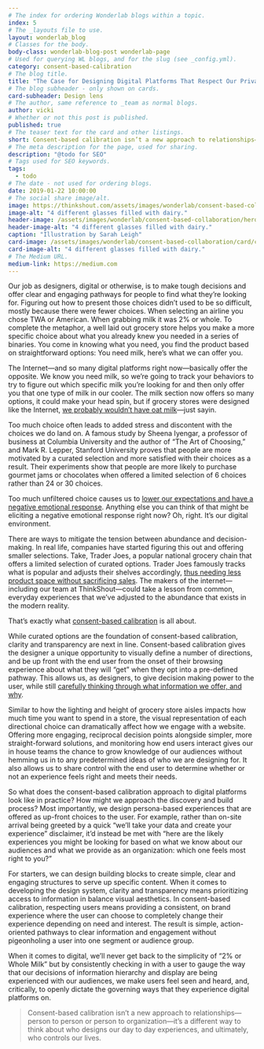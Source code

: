 ```yaml
---
# The index for ordering Wonderlab blogs within a topic.
index: 5
# The _layouts file to use.
layout: wonderlab_blog
# Classes for the body.
body-class: wonderlab-blog-post wonderlab-page
# Used for querying WL blogs, and for the slug (see _config.yml).
category: consent-based-calibration
# The blog title.
title: "The Case for Designing Digital Platforms That Respect Our Privacy"
# The blog subheader - only shown on cards.
card-subheader: Design lens
# The author, same reference to _team as normal blogs.
author: vicki
# Whether or not this post is published.
published: true
# The teaser text for the card and other listings.
short: Consent-based calibration isn’t a new approach to relationships—person to person or person to organization—it’s a different way to think about who designs our day to day experiences, and ultimately, who controls our lives.
# The meta description for the page, used for sharing.
description: "@todo for SEO"
# Tags used for SEO keywords.
tags:
  - todo
# The date - not used for ordering blogs.
date: 2019-01-22 10:00:00
# The social share image/alt.
image: https://thinkshout.com/assets/images/wonderlab/consent-based-collaboration/card/cbc-design-card.jpg
image-alt: "4 different glasses filled with dairy."
header-image: /assets/images/wonderlab/consent-based-collaboration/hero/cbc-design.jpg
header-image-alt: "4 different glasses filled with dairy."
caption: "Illustration by Sarah Leigh"
card-image: /assets/images/wonderlab/consent-based-collaboration/card/cbc-design-card.jpg
card-image-alt: "4 different glasses filled with dairy."
# The Medium URL.
medium-link: https://medium.com
---
```


Our job as designers, digital or otherwise, is to make tough decisions and offer clear and engaging pathways for people to find what they’re looking for. Figuring out how to present those choices didn’t used to be so difficult, mostly because there were fewer choices. When selecting an airline you chose TWA or American. When grabbing milk it was 2% or whole. To complete the metaphor, a well laid out grocery store helps you make a more specific choice about what you already knew you needed in a series of binaries. You come in knowing what you need, you find the product based on straightforward options: You need milk, here’s what we can offer you.

The Internet—and so many digital platforms right now—basically offer the opposite. We know you need milk, so we’re going to track your behaviors to try to figure out which specific milk you’re looking for and then only offer you that one type of milk in our cooler.  The milk section now offers so many options, it could make your head spin, but if grocery stores were designed like the Internet, [we probably wouldn’t have oat milk](https://elemental.medium.com/how-oat-milk-conquered-america-728d49fd8f92)—just sayin.

Too much choice often leads to added stress and discontent with the choices we do land on. A famous study by Sheena Iyengar, a professor of business at Columbia University and the author of “The Art of Choosing,” and Mark R. Lepper, Stanford University proves that people are more motivated by a curated selection and more satisfied with their choices as a result. Their experiments show that people are more likely to purchase gourmet jams or chocolates when offered a limited selection of 6 choices rather than 24 or 30 choices.

Too much unfiltered choice causes us to [lower our expectations and have a negative emotional response](https://www.theguardian.com/lifeandstyle/2015/oct/21/choice-stressing-us-out-dating-partners-monopolies). Anything else you can think of that might be eliciting a negative emotional response right now? Oh, right. It’s our digital environment.  

There are ways to mitigate the tension between abundance and decision-making. In real life, companies have started figuring this out and offering smaller selections. Take, Trader Joes, a popular national grocery chain that offers a limited selection of curated options. Trader Joes famously tracks what is popular and adjusts their shelves accordingly, [thus needing less product space without sacrificing sales](https://www.customercontactweekdigital.com/customer-experience/articles/paradox-of-choice-trader-joes). The makers of the internet—including our team at ThinkShout—could take a lesson from common, everyday experiences that we’ve adjusted to the abundance that exists in the modern reality.

That’s exactly what [consent-based calibration](/wonderlab/consent-based-collaboration) is all about.

While curated options are the foundation of consent-based calibration, clarity and transparency are next in line. Consent-based calibration gives the designer a unique opportunity to visually define a number of directions, and be up front with the end user from the onset of their browsing experience about what they will “get” when they opt into a pre-defined pathway. This allows us, as designers, to give decision making power to the user, while still [carefully thinking through what information we offer, and why](https://deardesignstudent.com/a-designers-code-of-ethics-f4a88aca9e95).

Similar to how the lighting and height of grocery store aisles impacts how much time you want to spend in a store, the visual representation of each directional choice can dramatically affect how we engage with a website. Offering more engaging, reciprocal decision points alongside simpler, more straight-forward solutions, and monitoring how end users interact gives our in house teams the chance to grow knowledge of our audiences without hemming us in to any predetermined ideas of who we are designing for. It also allows us to share control with the end user to determine whether or not an experience feels right and meets their needs.

So what does the consent-based calibration approach to digital platforms look like in practice? How might we approach the discovery and build process? Most importantly, we design persona-based experiences that are offered as up-front choices to the user. For example, rather than on-site arrival being greeted by a quick “we’ll take your data and create your experience” disclaimer, it’d instead be met with “here are the likely experiences you might be looking for based on what we know about our audiences and what we provide as an organization: which one feels most right to you?”

For starters, we can design building blocks to create simple, clear and engaging structures to serve up specific content. When it comes to developing the design system, clarity and transparency means prioritizing access to information in balance visual aesthetics. In consent-based calibration, respecting users means providing a consistent, on brand experience where the user can choose to completely change their experience depending on need and interest. The result is simple, action-oriented pathways to clear information and engagement without pigeonholing a user into one segment or audience group.

When it comes to digital, we’ll never get back to the simplicity of  “2% or Whole Milk” but by consistently checking in with a user to gauge the way that our decisions of information hierarchy and display are being experienced with our audiences, we make users feel seen and heard, and, critically, to openly dictate the governing ways that they experience digital platforms on.

> Consent-based calibration isn’t a new approach to relationships—person to person or person to organization—it’s a different way to think about who designs our day to day experiences, and ultimately, who controls our lives.
